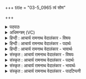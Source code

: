 +++
title = "03-5_0965 त्वं सोम"

+++
<details><summary>पदपाठः</summary>

त्वम्। सो꣣म। नृमा꣡द꣢नः। नृ꣣। मा꣡द꣢꣯नः। प꣡व꣢꣯स्व। च꣣र्षणीधृ꣡तिः꣢। च꣣र्षणि। धृ꣡तिः꣢꣯। स꣡स्निः꣢꣯। यः। अ꣣नुमा꣡द्यः꣢। अ꣣नु। मा꣡द्यः꣢꣯। ९६५।
</details>

<details><summary>अधिमन्त्रम् (VC)</summary>

- पवमानः सोमः
- असितः काश्यपो देवलो वा
- गायत्री
- षड्जः
</details>

<details><summary>हिन्दी : आचार्य रामनाथ वेदालंकार - विषयः</summary>

आगे पुनः परमात्मा के विषय का वर्णन है।
</details>

<details><summary>हिन्दी : आचार्य रामनाथ वेदालंकार - पदार्थः</summary>

पदार्थान्वय -  हे(सोम)रस के भण्डार,शुभकर्मों में प्रेरक,चन्द्रमा के समान आह्लाददायक,सर्वान्तर्यामी,परमपिता जगदीश्वर! (नृमादनः)मनुष्यों को आनन्दित करनेवाले, (चर्षणीधृतिः)मनुष्यों को धारण करनेवाले(त्वम्)आप(पवस्व)हमें पवित्र कीजिए, (यः)जो आप(सस्निः)सर्वथा शुद्ध और(अनुमाद्यः)अनुनय द्वारा प्रसन्न करने योग्य हो ॥५॥
</details>

<details><summary>हिन्दी : आचार्य रामनाथ वेदालंकार - भावार्थः</summary>

भावार्थ -  जिस विशुद्ध परमात्मा में पाप की कणिका भी नहीं है,वह उपासकों को निर्मल करके पवित्र आनन्दरस से तृप्त करता है ॥५॥
</details>

<details><summary>संस्कृत : आचार्य रामनाथ वेदालंकार - विषयः</summary>

अथ पुनरपि परमात्मविषयमाह।
</details>

<details><summary>संस्कृत : आचार्य रामनाथ वेदालंकार - पदार्थः</summary>

पदार्थान्वय -  हे(सोम)रसागार,शुभकर्मसु प्रेरक,चन्द्रवदाह्लादक,सर्वान्तर्यामिन् परमपितर्जगदीश! (नृमादनः)नॄन् मनुष्यान् मादयति हर्षयतीति तथाविध(चर्षणीधृतिः)मनुष्याणां धारयिता(त्वम् पवस्व)अस्मान् पवित्रीकुरु, (यः)यः त्वम्(सस्निः)सर्वथा शुद्धः।[ष्णा शौचे धातोः ‘आदृगमहनजनः किकिनौ लिट् च। अ० ३।२।१७१’ इत्यनेन किन् प्रत्ययः,तस्य च लिड्वत्त्वाद् द्वित्वम्।] (अनुमाद्यः)अनुनयेन प्रसादनीयश्च असि ॥५॥
</details>

<details><summary>संस्कृत : आचार्य रामनाथ वेदालंकार - भावार्थः</summary>

भावार्थ -  यस्मिन् विशुद्धे परमात्मनि कल्मषस्य कणिकापि नास्ति स उपासकान् निर्मलान् कृत्वा पूतेनानन्दरसेन परिप्रीणाति ॥५॥
</details>

<details><summary>संस्कृत : आचार्य रामनाथ वेदालंकार - पादटिप्पनी</summary>

टिप्पनी -   १.ऋ० ९।२४।४ ‘चर्षणी॒सहे॑’ इति पाठः।
</details>